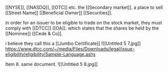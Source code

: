 [[NYSE]], [[NASDQ]], [[OTC]] etc. the [[Secondary market]]. a place to sell [[Street Name]] [[Beneficial Owner]] [[Securities]].

in order for an issuer to be eligible to trade on the stock market, they must comply with [[DTCC]] [[OA]]. which states that the shares be held by the [[Nominee]] [[Cede & Co]]. 

i believe they call this a [[Jumbo Certificate]]
![[Untitled 5 7.jpg]]
https://www.dtcc.com/~/media/Files/Downloads/legal/issue-eligibility/eligibility/Sample-Language.ashx

Item 8. same document.
![[Untitled 5 8.jpg]]